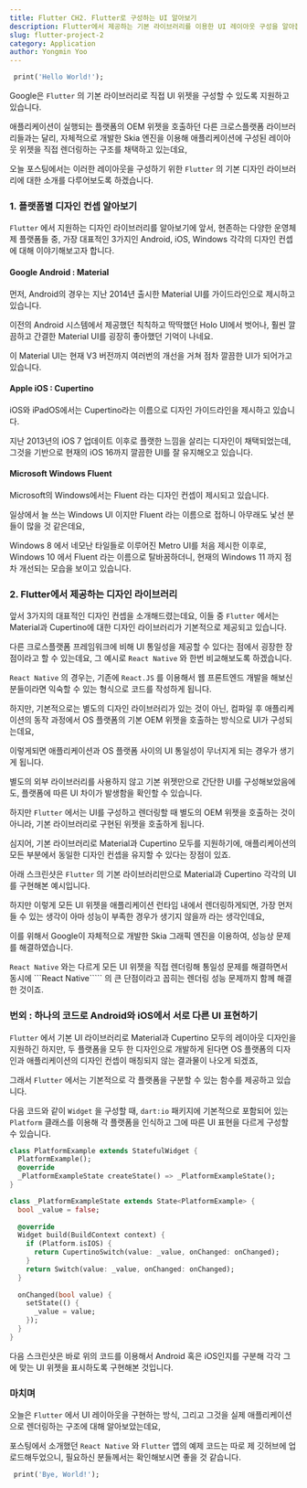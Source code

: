 ```yaml
---
title: Flutter CH2. Flutter로 구성하는 UI 알아보기
description: Flutter에서 제공하는 기본 라이브러리를 이용한 UI 레이아웃 구성을 알아봅니다.
slug: flutter-project-2
category: Application
author: Yongmin Yoo
---
```


```dart
 print('Hello World!');
```

Google은 ```Flutter``` 의 기본 라이브러리로 직접 UI 위젯을 구성할 수 있도록 지원하고 있습니다.

애플리케이션이 실행되는 플랫폼의 OEM 위젯을 호출하던 다른 크로스플랫폼 라이브러리들과는 달리,
자체적으로 개발한 Skia 엔진을 이용해 애플리케이션에 구성된 레이아웃 위젯을 직접 렌더링하는 구조를 채택하고 있는데요,

오늘 포스팅에서는 이러한 레이아웃을 구성하기 위한 ```Flutter``` 의 기본 디자인 라이브러리에 대한 소개를 다루어보도록 하겠습니다.

### 1. 플랫폼별 디자인 컨셉 알아보기

```Flutter``` 에서 지원하는 디자인 라이브러리를 알아보기에 앞서, 현존하는 다양한 운영체제 플랫폼들 중,
가장 대표적인 3가지인 Android, iOS, Windows 각각의 디자인 컨셉에 대해 이야기해보고자 합니다.

#### Google Android : Material

먼저, Android의 경우는 지난 2014년 출시한 Material UI를 가이드라인으로 제시하고 있습니다.

<!-- Android 버전별 UI 변화 스크린샷 (Holo -> Mat V1 -> Mat V2 -> Mat V3 -->

이전의 Android 시스템에서 제공했던 칙칙하고 딱딱했던 Holo UI에서 벗어나,
훨씬 깔끔하고 간결한 Material UI를 굉장히 좋아했던 기억이 나네요.

이 Material UI는 현재 V3 버전까지 여러번의 개선을 거쳐 점차 깔끔한 UI가 되어가고 있습니다.

#### Apple iOS : Cupertino

iOS와 iPadOS에서는 Cupertino라는 이름으로 디자인 가이드라인을 제시하고 있습니다.

<!-- iOS 버전별 UI 변화 스크린샷 (6 -> 7 -> 10 -> 16) -->

지난 2013년의 iOS 7 업데이트 이후로 플랫한 느낌을 살리는 디자인이 채택되었는데,
그것을 기반으로 현재의 iOS 16까지 깔끔한 UI를 잘 유지해오고 있습니다.

#### Microsoft Windows Fluent

Microsoft의 Windows에서는 Fluent 라는 디자인 컨셉이 제시되고 있습니다.

일상에서 늘 쓰는 Windows UI 이지만 Fluent 라는 이름으로 접하니 아무래도 낯선 분들이 많을 것 같은데요,

<!-- Windows 버전별 UI 변화 스크린샷 (8 -> 10 -> 11) -->

Windows 8 에서 네모난 타일들로 이루어진 Metro UI를 처음 제시한 이후로,
Windows 10 에서 Fluent 라는 이름으로 탈바꿈하더니,
현재의 Windows 11 까지 점차 개선되는 모습을 보이고 있습니다.

### 2. Flutter에서 제공하는 디자인 라이브러리

앞서 3가지의 대표적인 디자인 컨셉을 소개해드렸는데요, 이들 중 ```Flutter``` 에서는 Material과 Cupertino에 대한 디자인 라이브러리가 기본적으로 제공되고 있습니다.

다른 크로스플랫폼 프레임워크에 비해 UI 통일성을 제공할 수 있다는 점에서 굉장한 장점이라고 할 수 있는데요,
그 예시로 ```React Native``` 와 한번 비교해보도록 하겠습니다.

```React Native``` 의 경우는, 기존에 ```React.JS``` 를 이용해서 웹 프론트엔드 개발을 해보신 분들이라면 익숙할 수 있는 형식으로 코드를 작성하게 됩니다.

<!-- RN 기본 UI 코드 -->

하지만, 기본적으로는 별도의 디자인 라이브러리가 있는 것이 아닌,
컴파일 후 애플리케이션의 동작 과정에서 OS 플랫폼의 기본 OEM 위젯을 호출하는 방식으로 UI가 구성되는데요,

이렇게되면 애플리케이션과 OS 플랫폼 사이의 UI 통일성이 무너지게 되는 경우가 생기게 됩니다.

별도의 외부 라이브러리를 사용하지 않고 기본 위젯만으로 간단한 UI를 구성해보았음에도, 플랫폼에 따른 UI 차이가 발생함을 확인할 수 있습니다.

<!-- RN으로 구성한 UI 통일성 무너진 스크린샷 -->

하지만 ```Flutter``` 에서는 UI를 구성하고 렌더링할 때 별도의 OEM 위젯을 호출하는 것이 아니라,
기본 라이브러리로 구현된 위젯을 호출하게 됩니다.

심지어, 기본 라이브러리로 Material과 Cupertino 모두를 지원하기에, 애플리케이션의 모든 부분에서 동일한 디자인 컨셉을 유지할 수 있다는 장점이 있죠.

아래 스크린샷은 ```Flutter``` 의 기본 라이브러리만으로 Material과 Cupertino 각각의 UI를 구현해본 예시입니다.

<!-- Flutter로 구성한 UI 스크린샷 -->

하지만 이렇게 모든 UI 위젯을 애플리케이션 런타임 내에서 렌더링하게되면, 가장 먼저 들 수 있는 생각이 아마 성능이 부족한 경우가 생기지 않을까 라는 생각인데요,

이를 위해서 Google이 자체적으로 개발한 Skia 그래픽 엔진을 이용하여, 성능상 문제를 해결하였습니다.

<!-- UI 렌더링 로직 비교 이미지 -->

```React Native``` 와는 다르게 모든 UI 위젯을 직접 렌더링해 통일성 문제를 해결하면서 동시에
```React Native````` 의 큰 단점이라고 꼽히는 렌더링 성능 문제까지 함께 해결한 것이죠.

### 번외 : 하나의 코드로 Android와 iOS에서 서로 다른 UI 표현하기

```Flutter``` 에서 기본 UI 라이브러리로 Material과 Cupertino 모두의 레이아웃 디자인을 지원하긴 하지만,
두 플랫폼을 모두 한 디자인으로 개발하게 된다면 OS 플랫폼의 디자인과 애플리케이션의 디자인 컨셉이 매칭되지 않는 결과물이 나오게 되겠죠,

그래서 ```Flutter``` 에서는 기본적으로 각 플랫폼을 구분할 수 있는 함수를 제공하고 있습니다.

다음 코드와 같이 ```Widget``` 을 구성할 때, ```dart:io``` 패키지에 기본적으로 포함되어 있는 ```Platform``` 클래스를 이용해
각 플랫폼을 인식하고 그에 따른 UI 표현을 다르게 구성할 수 있습니다.

```dart
class PlatformExample extends StatefulWidget {
  PlatformExample();
  @override
  _PlatformExampleState createState() => _PlatformExampleState();
}

class _PlatformExampleState extends State<PlatformExample> {
  bool _value = false;
  
  @override
  Widget build(BuildContext context) {
    if (Platform.isIOS) {
      return CupertinoSwitch(value: _value, onChanged: onChanged);
    }
    return Switch(value: _value, onChanged: onChanged);
  }
  
  onChanged(bool value) {
    setState(() {
      _value = value;
    });
  }
}
```

다음 스크린샷은 바로 위의 코드를 이용해서 Android 혹은 iOS인지를 구분해 각각 그에 맞는 UI 위젯을 표시하도록 구현해본 것입니다.

### 마치며

오늘은 ```Flutter``` 에서 UI 레이아웃을 구현하는 방식, 그리고 그것을 실제 애플리케이션으로 렌더링하는 구조에 대해 알아보았는데요,

포스팅에서 소개했던 ```React Native``` 와 ```Flutter``` 앱의 예제 코드는 따로 제 깃허브에 업로드해두었으니, 필요하신 분들께서는 확인해보시면 좋을 것 같습니다.

<!-- Github 링크 -->

```dart
 print('Bye, World!');
```

